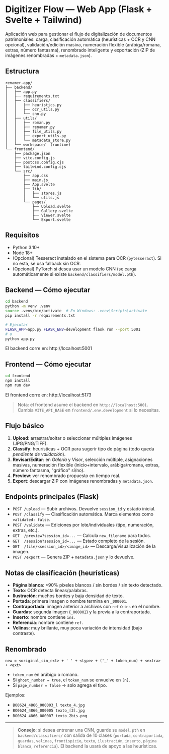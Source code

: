 # Digitizer Flow — Web App (Flask + Svelte + Tailwind)

Aplicación web para gestionar el flujo de digitalización de documentos patrimoniales:
carga, clasificación automática (heurísticas + OCR y CNN opcional), validación/edición masiva,
numeración flexible (arábiga/romana, extras, número fantasma), renombrado inteligente
y exportación (ZIP de imágenes renombradas + `metadata.json`).

## Estructura
```
renamer-app/
├── backend/
│   ├── app.py
│   ├── requirements.txt
│   ├── classifiers/
│   │   ├── heuristics.py
│   │   ├── ocr_utils.py
│   │   └── cnn.py
│   ├── utils/
│   │   ├── roman.py
│   │   ├── renamer.py
│   │   ├── file_utils.py
│   │   ├── export_utils.py
│   │   └── metadata_store.py
│   └── workspace/  (runtime)
└── frontend/
    ├── package.json
    ├── vite.config.js
    ├── postcss.config.cjs
    ├── tailwind.config.cjs
    └── src/
        ├── app.css
        ├── main.js
        ├── App.svelte
        ├── lib/
        │   ├── stores.js
        │   └── utils.js
        └── pages/
            ├── Upload.svelte
            ├── Gallery.svelte
            ├── Viewer.svelte
            └── Export.svelte
```

## Requisitos
- Python 3.10+
- Node 18+
- (Opcional) Tesseract instalado en el sistema para OCR (`pytesseract`). Si no está, se usa fallback sin OCR.
- (Opcional) PyTorch si desea usar un modelo CNN (se carga automáticamente si existe `backend/classifiers/model.pth`).

## Backend — Cómo ejecutar
```bash
cd backend
python -m venv .venv
source .venv/bin/activate  # En Windows: .venv\Scripts\activate
pip install -r requirements.txt

# Ejecutar
FLASK_APP=app.py FLASK_ENV=development flask run --port 5001
# o
python app.py
```
El backend corre en: http://localhost:5001

## Frontend — Cómo ejecutar
```bash
cd frontend
npm install
npm run dev
```
El frontend corre en: http://localhost:5173

> Nota: el frontend asume el backend en `http://localhost:5001`. Cambia `VITE_API_BASE` en `frontend/.env.development` si lo necesitas.

## Flujo básico
1. **Upload**: arrastrar/soltar o seleccionar múltiples imágenes (JPG/PNG/TIFF).
2. **Classify**: heurísticas + OCR para sugerir tipo de página (todo queda *pendiente de validación*).
3. **Revisar/Editar**: en *Galería* y *Visor*, selección múltiple, asignaciones masivas, numeración flexible (inicio+intervalo, arábiga/romana, extras, número fantasma, "gráfico" sí/no).
4. **Preview**: ver renombrado propuesto en tiempo real.
5. **Export**: descargar ZIP con imágenes renombradas y `metadata.json`.

## Endpoints principales (Flask)
- `POST /upload` — Subir archivos. Devuelve `session_id` y estado inicial.
- `POST /classify` — Clasificación automática. Marca elementos como `validated: false`.
- `POST /validate` — Ediciones por lote/individuales (tipo, numeración, extras, etc.).
- `GET  /preview?session_id=...` — Calcula `new_filename` para todos.
- `GET  /session?session_id=...` — Estado completo de la sesión.
- `GET  /file/<session_id>/<image_id>` — Descarga/visualización de la imagen.
- `POST /export` — Genera ZIP + `metadata.json` y lo devuelve.

## Notas de clasificación (heurísticas)
- **Página blanca**: >90% píxeles blancos / sin bordes / sin texto detectado.
- **Texto**: OCR detecta líneas/palabras.
- **Ilustración**: muchos bordes y baja densidad de texto.
- **Portada**: primera imagen o nombre termina en `_000001`.
- **Contraportada**: imagen anterior a archivos con `ref` o `ins` en el nombre.
- **Guardas**: segunda imagen (`_000002`) y la previa a la contraportada.
- **Inserto**: nombre contiene `ins`.
- **Referencia**: nombre contiene `ref`.
- **Velinas**: muy brillante, muy poca variación de intensidad (bajo contraste).

## Renombrado
`new = <original_sin_ext> + ' ' + <type> + ('_' + token_num) + <extra> + <ext>`  
- `token_num` en arábigo o romano.
- Si `ghost_number = true`, el `token_num` se envuelve en `[n]`.
- Si `page_number = false` → solo agrega el tipo.

Ejemplos:
- `BO0624_4866_000003_l texto_4.jpg`
- `BO0624_4866_000005 texto_[3].jpg`
- `BO0624_4866_000007 texto_2bis.png`

---

> **Consejo**: si desea entrenar una CNN, guarde su `model.pth` en `backend/classifiers/` con salida de 10 clases (`portada`, `contraportada`, `guardas`, `velinas`, `frontispicio`, `texto`, `ilustración`, `inserto`, `página blanca`, `referencia`). El backend la usará de apoyo a las heurísticas.
